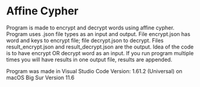 # Affine Cypher

Program is made to encrypt and decrypt words using affine cypher. Program uses .json file types as an input and output. File encrypt.json has word and keys to encrypt file; file decrypt.json to decrypt. Files result_encrypt.json and result_decrypt.json are the output. Idea of the code is to have encrypt OR decrypt word as an input. If you run program multiple times you will have results in one output file, results are appended. 

Program was made in Visual Studio Code Version: 1.61.2 (Universal) on macOS Big Sur Version 11.6
